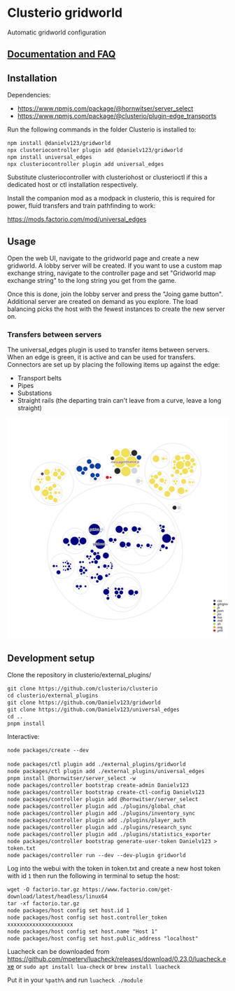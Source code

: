 # Clusterio gridworld

Automatic gridworld configuration

## [Documentation and FAQ](docs/docs.md)

## Installation

Dependencies:

* https://www.npmjs.com/package/@hornwitser/server_select
* https://www.npmjs.com/package/@clusterio/plugin-edge_transports

Run the following commands in the folder Clusterio is installed to:

	npm install @danielv123/gridworld
	npx clusteriocontroller plugin add @danielv123/gridworld
	npm install universal_edges
	npx clusteriocontroller plugin add universal_edges

Substitute clusteriocontroller with clusteriohost or clusterioctl if this a dedicated host or ctl installation respectively.

Install the companion mod as a modpack in clusterio, this is required for power, fluid transfers and train pathfinding to work:

https://mods.factorio.com/mod/universal_edges

## Usage

Open the web UI, navigate to the gridworld page and create a new gridworld. A lobby server will be created. If you want to use a custom map exchange string, navigate to the controller page and set "Gridworld map exchange string" to the long string you get from the game.

Once this is done, join the lobby server and press the "Joing game button". Additional server are created on demand as you explore. The load balancing picks the host with the fewest instances to create the new server on.

### Transfers between servers

The universal_edges plugin is used to transfer items between servers. When an edge is green, it is active and can be used for transfers. Connectors are set up by placing the following items up against the edge:

* Transport belts
* Pipes
* Substations
* Straight rails (the departing train can't leave from a curve, leave a long straight)

![Visualization of this repo](./images/diagram.svg)

## Development setup

Clone the repository in clusterio/external_plugins/

	git clone https://github.com/clusterio/clusterio
	cd clusterio/external_plugins
	git clone https://github.com/Danielv123/gridworld
	git clone https://github.com/Danielv123/universal_edges
	cd ..
	pnpm install

Interactive:

	node packages/create --dev

	node packages/ctl plugin add ./external_plugins/gridworld
	node packages/ctl plugin add ./external_plugins/universal_edges
	pnpm install @hornwitser/server_select -w
	node packages/controller bootstrap create-admin Danielv123
	node packages/controller bootstrap create-ctl-config Danielv123
	node packages/controller plugin add @hornwitser/server_select
	node packages/controller plugin add ./plugins/global_chat
	node packages/controller plugin add ./plugins/inventory_sync
	node packages/controller plugin add ./plugins/player_auth
	node packages/controller plugin add ./plugins/research_sync
	node packages/controller plugin add ./plugins/statistics_exporter
	node packages/controller bootstrap generate-user-token Danielv123 > token.txt
	node packages/controller run --dev --dev-plugin gridworld

Log into the webui with the token in token.txt and create a new host token with id `1` then run the following in terminal to setup the host:

	wget -O factorio.tar.gz https://www.factorio.com/get-download/latest/headless/linux64
	tar -xf factorio.tar.gz
	node packages/host config set host.id 1
	node packages/host config set host.controller_token xxxxxxxxxxxxxxxxxxxxx
	node packages/host config set host.name "Host 1"
	node packages/host config set host.public_address "localhost"
  
Luacheck can be downloaded from https://github.com/mpeterv/luacheck/releases/download/0.23.0/luacheck.exe or `sudo apt install lua-check` or `brew install luacheck`

Put it in your `%path%` and run `luacheck ./module`
